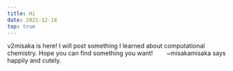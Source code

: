 ```yaml
---
title: Hi
date: 2021-12-18
top: true
---
```


v2misaka is here!
I will post something I learned about computational chemistry.
Hope you can find something you want! 
&emsp;&emsp;~misakamisaka says happily and cutely.
